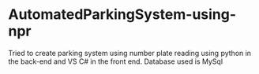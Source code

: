 # AutomatedParkingSystem-using-npr
Tried to create parking system using number plate reading using python in the back-end and VS C# in the front end. Database used is MySql 
